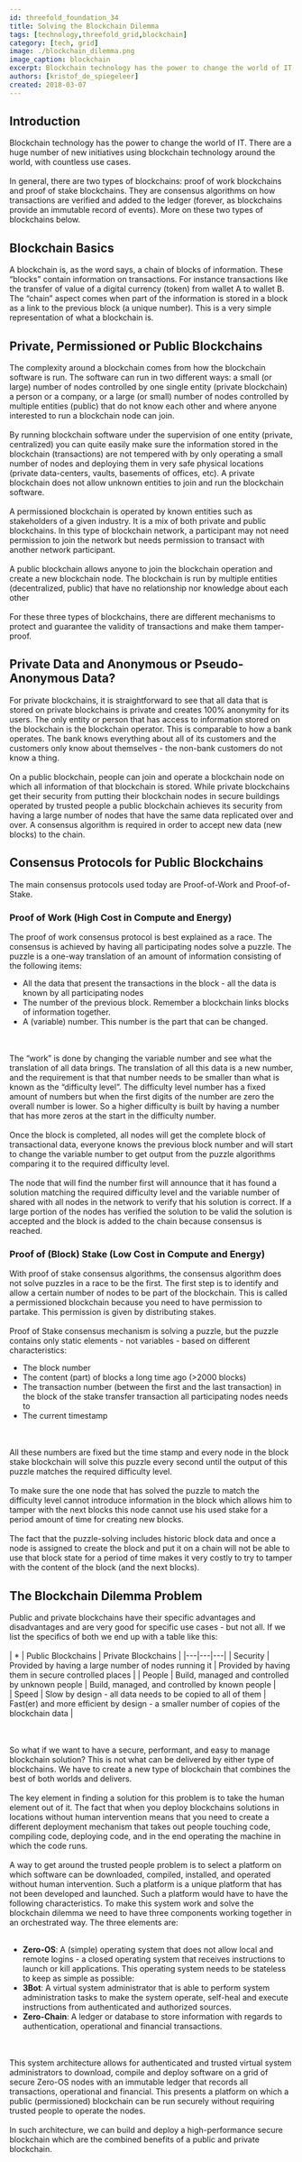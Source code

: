 ```yaml
---
id: threefold_foundation_34
title: Solving the Blockchain Dilemma
tags: [technology,threefold_grid,blockchain]
category: [tech, grid]
image: ./blockchain_dilemma.png
image_caption: blockchain
excerpt: Blockchain technology has the power to change the world of IT. There are a huge number of new initiatives using blockchain technology around the world, with countless use cases.
authors: [kristof_de_spiegeleer]
created: 2018-03-07
---
```


## Introduction

Blockchain technology has the power to change the world of IT. There are a huge number of new initiatives using blockchain technology around the world, with countless use cases.
<br/>
<br/>
In general, there are two types of blockchains: proof of work blockchains and proof of stake blockchains. They are consensus algorithms on how transactions are verified and added to the ledger (forever, as blockchains provide an immutable record of events). More on these two types of blockchains below.

## Blockchain Basics

A blockchain is, as the word says, a chain of blocks of information. These “blocks” contain information on transactions. For instance transactions like the transfer of value of a digital currency (token) from wallet A to wallet B. The “chain” aspect comes when part of the information is stored in a block as a link to the previous block (a unique number). This is a very simple representation of what a blockchain is.

## Private, Permissioned or Public Blockchains

The complexity around a blockchain comes from how the blockchain software is run. The software can run in two different ways: a small (or large) number of nodes controlled by one single entity (private blockchain) a person or a company, or a large (or small) number of nodes controlled by multiple entities (public) that do not know each other and where anyone interested to run a blockchain node can join.
<br/>
<br/>
By running blockchain software under the supervision of one entity (private, centralized) you can quite easily make sure the information stored in the blockchain (transactions) are not tempered with by only operating a small number of nodes and deploying them in very safe physical locations (private data-centers, vaults, basements of offices, etc). A private blockchain does not allow unknown entities to join and run the blockchain software.
<br/>
<br/>
A permissioned blockchain is operated by known entities such as stakeholders of a given industry. It is a mix of both private and public blockchains. In this type of blockchain network, a participant may not need permission to join the network but needs permission to transact with another network participant.
<br/>
<br/>
A public blockchain allows anyone to join the blockchain operation and create a new blockchain node. The blockchain is run by multiple entities (decentralized, public) that have no relationship nor knowledge about each other 
<br/>
<br/>
For these three types of blockchains, there are different mechanisms to protect and guarantee the validity of transactions and make them tamper-proof.

## Private Data and Anonymous or Pseudo-Anonymous Data?

For private blockchains, it is straightforward to see that all data that is stored on private blockchains is private and creates 100% anonymity for its users. The only entity or person that has access to information stored on the blockchain is the blockchain operator. This is comparable to how a bank operates. The bank knows everything about all of its customers and the customers only know about themselves - the non-bank customers do not know a thing.
<br/>
<br/>
On a public blockchain, people can join and operate a blockchain node on which all information of that blockchain is stored. While private blockchains get their security from putting their blockchain nodes in secure buildings operated by trusted people a public blockchain achieves its security from having a large number of nodes that have the same data replicated over and over. A consensus algorithm is required in order to accept new data (new blocks) to the chain.

## Consensus Protocols for Public Blockchains

The main consensus protocols used today are Proof-of-Work and Proof-of-Stake.

### Proof of Work (High Cost in Compute and Energy)

The proof of work consensus protocol is best explained as a race. The consensus is achieved by having all participating nodes solve a puzzle. The puzzle is a one-way translation of an amount of information consisting of the following items:
- All the data that present the transactions in the block - all the data is known by all participating nodes
- The number of the previous block. Remember a blockchain links blocks of information together.
- A (variable) number. This number is the part that can be changed.
<br/>
<br/>
The “work” is done by changing the variable number and see what the translation of all data brings. The translation of all this data is a new number, and the requirement is that that number needs to be smaller than what is known as the “difficulty level”. The difficulty level number has a fixed amount of numbers but when the first digits of the number are zero the overall number is lower. So a higher difficulty is built by having a number that has more zeros at the start in the difficulty number.
<br/>
<br/>
Once the block is completed, all nodes will get the complete block of transactional data, everyone knows the previous block number and will start to change the variable number to get output from the puzzle algorithms comparing it to the required difficulty level.
<br/>
<br/>
The node that will find the number first will announce that it has found a solution matching the required difficulty level and the variable number of shared with all nodes in the network to verify that his solution is correct. If a large portion of the nodes has verified the solution to be valid the solution is accepted and the block is added to the chain because consensus is reached.

### Proof of (Block) Stake (Low Cost in Compute and Energy)

With proof of stake consensus algorithms, the consensus algorithm does not solve puzzles in a race to be the first. The first step is to identify and allow a certain number of nodes to be part of the blockchain. This is called a permissioned blockchain because you need to have permission to partake. This permission is given by distributing stakes.
<br/>
<br/>
Proof of Stake consensus mechanism is solving a puzzle, but the puzzle contains only static elements - not variables - based on different characteristics:
- The block number
- The content (part) of blocks a long time ago (>2000 blocks)
- The transaction number (between the first and the last transaction) in the block of the stake transfer transaction all participating nodes needs to
- The current timestamp
<br/>
<br/>
All these numbers are fixed but the time stamp and every node in the block stake blockchain will solve this puzzle every second until the output of this puzzle matches the required difficulty level. 
<br/>
<br/>
To make sure the one node that has solved the puzzle to match the difficulty level cannot introduce information in the block which allows him to tamper with the next blocks this node cannot use his used stake for a period amount of time for creating new blocks.
<br/>
<br/>
The fact that the puzzle-solving includes historic block data and once a node is assigned to create the block and put it on a chain will not be able to use that block state for a period of time makes it very costly to try to tamper with the content of the block (and the next blocks). 

## The Blockchain Dilemma Problem

Public and private blockchains have their specific advantages and disadvantages and are very good for specific use cases - but not all. If we list the specifics of both we end up with a table like this:
<br/>
<br/>
| * | Public Blockchains | Private Blockchains |
|---|---|---|
| Security | Provided by having a large number of nodes running it | Provided by having them in secure controlled places | 
| People | Build, managed and controlled by unknown people | Build, managed, and controlled by known people |  
| Speed | Slow by design - all data needs to be copied to all of them | Fast(er) and more efficient by design - a smaller number of copies of the blockchain data |

<br/>
<br/>
So what if we want to have a secure, performant, and easy to manage blockchain solution?  This is not what can be delivered by either type of blockchains.  We have to create a new type of blockchain that combines the best of both worlds and delivers.
<br/>
<br/>
The key element in finding a solution for this problem is to take the human element out of it.  The fact that when you deploy blockchains solutions in locations without human intervention means that you need to create a different deployment mechanism that takes out people touching code, compiling code, deploying code, and in the end operating the machine in which the code runs.
<br/>
<br/>
A way to get around the trusted people problem is to select a platform on which software can be downloaded, compiled, installed, and operated without human intervention.  Such a platform is a unique platform that has not been developed and launched. Such a platform would have to have the following characteristics. To make this system work and solve the blockchain dilemma we need to have three components working together in an orchestrated way.  The three elements are:
<br/>
<br/>

- **Zero-OS**: A (simple) operating system that does not allow local and remote logins - a closed operating system that receives instructions to launch or kill applications.  This operating system  needs to be stateless to keep as simple as possible: 
- **3Bot**: A virtual system administrator that is able to perform system administration tasks to make the system operate, self-heal and execute instructions from authenticated and authorized sources.
- **Zero-Chain**: A ledger or database to store information with regards to authentication, operational and financial transactions.
<br/>
<br/>
This system architecture allows for authenticated and trusted virtual system administrators to download, compile and deploy software on a grid of secure Zero-OS nodes with an immutable ledger that records all transactions, operational and financial. This presents a platform on which a public (permissioned) blockchain can be run securely without requiring trusted people to operate the nodes. 
<br/>
<br/>
In such architecture, we can build and deploy a high-performance secure blockchain which are the combined benefits of a public and private blockchain.
